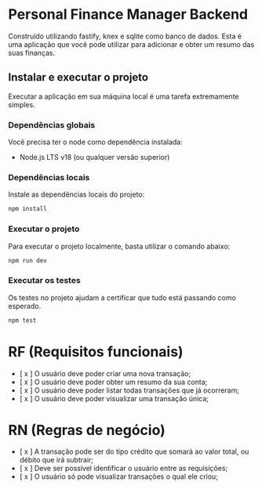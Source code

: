 # Personal Finance Manager Backend

Construído utilizando fastify, knex e sqlite como banco de dados. Esta é uma aplicação que você pode utilizar para adicionar e obter um resumo das suas finanças.

## Instalar e executar o projeto

Executar a aplicação em sua máquina local é uma tarefa extremamente simples.

### Dependências globais

Você precisa ter o node como dependência instalada:

- Node.js LTS v18 (ou qualquer versão superior)

### Dependências locais

Instale as dependências locais do projeto:

```bash
npm install
```

### Executar o projeto

Para executar o projeto localmente, basta utilizar o comando abaixo:

```bash
npm run dev
```

### Executar os testes

Os testes no projeto ajudam a certificar que tudo está passando como esperado.

```bash
npm test
```

# RF (Requisitos funcionais)

- [ x ] O usuário deve poder criar uma nova transação;
- [ x ] O usuário deve poder obter um resumo da sua conta;
- [ x ] O usuário deve poder listar todas transações que já ocorreram;
- [ x ] O usuário deve poder visualizar uma transação única;

# RN (Regras de negócio)

- [ x ] A transação pode ser do tipo crédito que somará ao valor total, ou débito que irá subtrair;
- [ x ] Deve ser possível identificar o usuário entre as requisições;
- [ x ] O usuário só pode visualizar transações o qual ele criou;